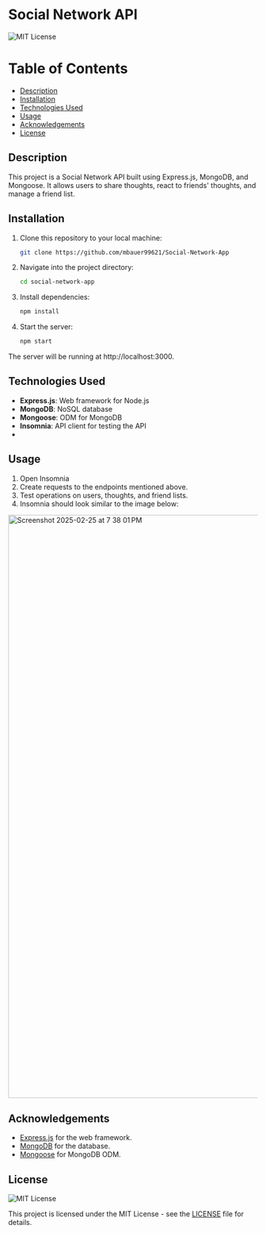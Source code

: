 # Social Network API
![MIT License](https://img.shields.io/badge/License-MIT-blue.svg)

# Table of Contents

- [Description](#description)
- [Installation](#installation)
- [Technologies Used](#technologies-used)
- [Usage](#usage)
- [Acknowledgements](#acknowledgements)
- [License](#license)


## Description

This project is a Social Network API built using Express.js, MongoDB, and Mongoose. 
It allows users to share thoughts, react to friends' thoughts, and manage a friend list. 


## Installation

1. Clone this repository to your local machine:
   ```bash
   git clone https://github.com/mbauer99621/Social-Network-App
   
2. Navigate into the project directory:
   ```bash
   cd social-network-app

3. Install dependencies:
   ```bash
   npm install

4. Start the server:
   ```bash
   npm start

The server will be running at http://localhost:3000.

## Technologies Used

- **Express.js**: Web framework for Node.js
- **MongoDB**: NoSQL database
- **Mongoose**: ODM for MongoDB
- **Insomnia**: API client for testing the API
- 
## Usage

1. Open Insomnia 
2. Create requests to the endpoints mentioned above.
3. Test operations on users, thoughts, and friend lists.
4. Insomnia should look similar to the image below:
 <img width="1176" alt="Screenshot 2025-02-25 at 7 38 01 PM" src="https://github.com/user-attachments/assets/8422abc6-0aa3-4c13-8ca7-f02b89a115c5" />

## Acknowledgements

- [Express.js](https://expressjs.com/) for the web framework.
- [MongoDB](https://www.mongodb.com/) for the database.
- [Mongoose](https://mongoosejs.com/) for MongoDB ODM.

## License

![MIT License](https://img.shields.io/badge/License-MIT-blue.svg)

This project is licensed under the MIT License - see the [LICENSE](LICENSE) file for details.


   
